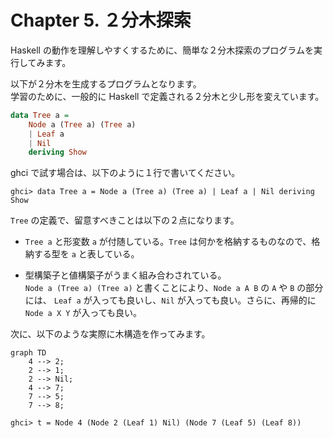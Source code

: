 # Chapter 5. ２分木探索

Haskell の動作を理解しやすくするために、簡単な２分木探索のプログラムを実行してみます。

以下が２分木を生成するプログラムとなります。<br>
学習のために、一般的に Haskell で定義される２分木と少し形を変えています。
```Haskell
data Tree a =
    Node a (Tree a) (Tree a)
    | Leaf a
    | Nil
    deriving Show
```

ghci で試す場合は、以下のように１行で書いてください。
```
ghci> data Tree a = Node a (Tree a) (Tree a) | Leaf a | Nil deriving Show
```
`Tree` の定義で、留意すべきことは以下の２点になります。　

* `Tree a` と形変数 `a` が付随している。`Tree` は何かを格納するものなので、格納する型を `a` と表している。

* 型構築子と値構築子がうまく組み合わされている。<br>
`Node a (Tree a) (Tree a)` と書くことにより、`Node a A B` の `A` や `B` の部分には、
`Leaf a` が入っても良いし、`Nil` が入っても良い。さらに、再帰的に `Node a X Y` が入っても良い。

次に、以下のような実際に木構造を作ってみます。
```mermaid
graph TD
    4 --> 2;
    2 --> 1;
    2 --> Nil;
    4 --> 7;
    7 --> 5;
    7 --> 8;
```

```
ghci> t = Node 4 (Node 2 (Leaf 1) Nil) (Node 7 (Leaf 5) (Leaf 8))
```